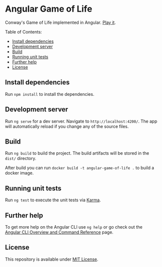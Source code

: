 # Angular Game of Life

Conway's Game of Life implemented in Angular. [Play it](https://angular-game-of-life.web.app).



Table of Contents:
- [Install dependencies](#install-dependencies)
- [Development server](#development-server)
- [Build](#build)
- [Running unit tests](#running-unit-tests)
- [Further help](#further-help)
- [License](#license)

## Install dependencies

Run `npm install` to install the dependencies.

## Development server

Run `ng serve` for a dev server. Navigate to `http://localhost:4200/`. The app will automatically reload if you change any of the source files.

## Build

Run `ng build` to build the project. The build artifacts will be stored in the `dist/` directory.

After build you can run `docker build -t angular-game-of-life .` to build a docker image.

## Running unit tests

Run `ng test` to execute the unit tests via [Karma](https://karma-runner.github.io).

## Further help

To get more help on the Angular CLI use `ng help` or go check out the [Angular CLI Overview and Command Reference](https://angular.io/cli) page.

## License

This repository is available under [MIT License](https://choosealicense.com/licenses/mit/).
